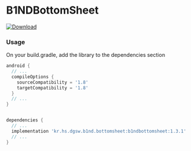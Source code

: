 # B1NDBottomSheet
[ ![Download](https://api.bintray.com/packages/kimji/maven/B1NDBottomSheet/images/download.svg) ](https://bintray.com/kimji/maven/B1NDBottomSheet/_latestVersion)

### Usage

On your build.gradle, add the library to the dependencies section
```gradle
android {
  // ...
  compileOptions {
    sourceCompatibility = '1.8'
    targetCompatibility = '1.8'
  }
  // ...  
}


dependencies {
  // ...
  implementation 'kr.hs.dgsw.b1nd.bottomsheet:b1ndbottomsheet:1.3.1'
  // ...
}
```
